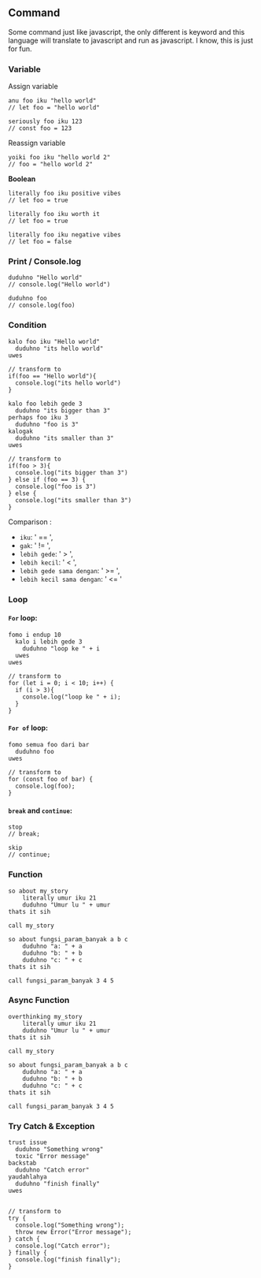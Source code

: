 ## Command

Some command just like javascript, the only different is keyword and this language will translate to javascript and run as javascript. I know, this is just for fun.
### Variable

Assign variable
```
anu foo iku "hello world"
// let foo = "hello world"

seriously foo iku 123
// const foo = 123
```

Reassign variable
```
yoiki foo iku "hello world 2"
// foo = "hello world 2"
```

**Boolean**

```
literally foo iku positive vibes
// let foo = true

literally foo iku worth it
// let foo = true

literally foo iku negative vibes
// let foo = false
```

### Print / Console.log
```
duduhno "Hello world"
// console.log("Hello world")

duduhno foo
// console.log(foo)
```


### Condition

```
kalo foo iku "Hello world"
  duduhno "its hello world"
uwes

// transform to
if(foo == "Hello world"){
  console.log("its hello world")
}
```

```
kalo foo lebih gede 3
  duduhno "its bigger than 3"
perhaps foo iku 3
  duduhno "foo is 3"
kalogak
  duduhno "its smaller than 3"
uwes

// transform to
if(foo > 3){
  console.log("its bigger than 3")
} else if (foo == 3) {
  console.log("foo is 3")
} else {
  console.log("its smaller than 3")
}
```

Comparison : 
- `iku`: ' == ',
- `gak`: ' != ',
- `lebih gede`: ' > ',
- `lebih kecil`: ' < ',
- `lebih gede sama dengan`: ' >= ',
- `lebih kecil sama dengan`: ' <= '

### Loop

#### **`For` loop**:
```
fomo i endup 10
  kalo i lebih gede 3
    duduhno "loop ke " + i
  uwes
uwes

// transform to
for (let i = 0; i < 10; i++) {
  if (i > 3){
    console.log("loop ke " + i);
  }
}
```

#### **`For of` loop**:
```
fomo semua foo dari bar
  duduhno foo
uwes

// transform to
for (const foo of bar) {
  console.log(foo);
}
```

#### **`break`** and **`continue`**:
```
stop
// break;

skip
// continue;
```

### Function
```
so about my_story
    literally umur iku 21
    duduhno "Umur lu " + umur
thats it sih

call my_story

so about fungsi_param_banyak a b c
    duduhno "a: " + a
    duduhno "b: " + b
    duduhno "c: " + c
thats it sih

call fungsi_param_banyak 3 4 5
```

### Async Function
```
overthinking my_story
    literally umur iku 21
    duduhno "Umur lu " + umur
thats it sih

call my_story

so about fungsi_param_banyak a b c
    duduhno "a: " + a
    duduhno "b: " + b
    duduhno "c: " + c
thats it sih

call fungsi_param_banyak 3 4 5
```

### Try Catch & Exception
```
trust issue
  duduhno "Something wrong"
  toxic "Error message"
backstab
  duduhno "Catch error"
yaudahlahya
  duduhno "finish finally"
uwes


// transform to
try {
  console.log("Something wrong");
  throw new Error("Error message");
} catch {
  console.log("Catch error");
} finally {
  console.log("finish finally");
} 
```
